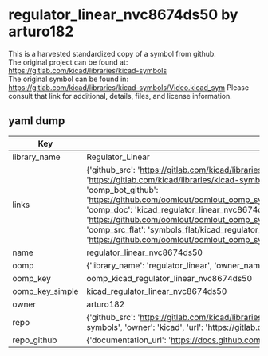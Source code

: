 # regulator_linear_nvc8674ds50 by arturo182  
This is a harvested standardized copy of a symbol from github.  
The original project can be found at:  
https://gitlab.com/kicad/libraries/kicad-symbols  
The original symbol can be found in:
https://gitlab.com/kicad/libraries/kicad-symbols/Video.kicad_sym
Please consult that link for additional, details, files, and license information.  
## yaml dump  
| Key | Value |  
| --- | --- |  
| library_name | Regulator_Linear |  
| links | {'github_src': 'https://gitlab.com/kicad/libraries/kicad-symbols/Video.kicad_sym', 'github_src_repo': 'https://gitlab.com/kicad/libraries/kicad-symbols', 'oomp_bot': 'kicad_regulator_linear_nvc8674ds50/working', 'oomp_bot_github': 'https://github.com/oomlout/oomlout_oomp_symbol_bot/tree/main/kicad_regulator_linear_nvc8674ds50/working', 'oomp_doc': 'kicad_regulator_linear_nvc8674ds50/working', 'oomp_doc_github': 'https://github.com/oomlout/oomlout_oomp_symbol_doc/tree/main/kicad_regulator_linear_nvc8674ds50/working', 'oomp_src_flat': 'symbols_flat/kicad_regulator_linear_nvc8674ds50/working', 'oomp_src_flat_github': 'https://github.com/oomlout/oomlout_oomp_symbol_src/tree/main/kicad_regulator_linear_nvc8674ds50/working'} |  
| name | regulator_linear_nvc8674ds50 |  
| oomp | {'library_name': 'regulator_linear', 'owner_name': 'kicad', 'symbol_name': 'regulator_linear_nvc8674ds50'} |  
| oomp_key | oomp_kicad_regulator_linear_nvc8674ds50 |  
| oomp_key_simple | kicad_regulator_linear_nvc8674ds50 |  
| owner | arturo182 |  
| repo | {'github_src': 'https://gitlab.com/kicad/libraries/kicad-symbols/Video.kicad_sym', 'name': 'libraries/kicad-symbols', 'owner': 'kicad', 'url': 'https://gitlab.com/kicad/libraries/kicad-symbols'} |  
| repo_github | {'documentation_url': 'https://docs.github.com/rest/repos/repos#get-a-repository', 'message': 'Not Found'} |  

